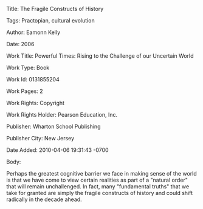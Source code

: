 Title:  The Fragile Constructs of History

Tags:   Practopian, cultural evolution

Author: Eamonn Kelly

Date:   2006

Work Title: Powerful Times: Rising to the Challenge of our Uncertain World

Work Type: Book

Work Id: 0131855204

Work Pages: 2

Work Rights: Copyright

Work Rights Holder: Pearson Education, Inc.

Publisher: Wharton School Publishing

Publisher City: New Jersey

Date Added: 2010-04-06 19:31:43 -0700

Body: 

Perhaps the greatest cognitive barrier we face in making sense of the world is that we have come to view certain realities as part of a "natural order" that will remain unchallenged. In fact, many "fundamental truths" that we take for granted are simply the fragile constructs of history and could shift radically in the decade ahead.

